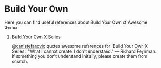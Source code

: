 # Build Your Own

Here you can find useful references about Build Your Own of Awesome Series.

1. [Build Your Own X Series](https://github.com/danistefanovic/build-your-own-x) 

   [@danistefanovic](https://github.com/danistefanovic) quotes awesome references for 'Build Your Own X Series'. "What I cannot create. I don't understand." — Richard Feynman. If something you don't understand initially, please create them from scratch.

   